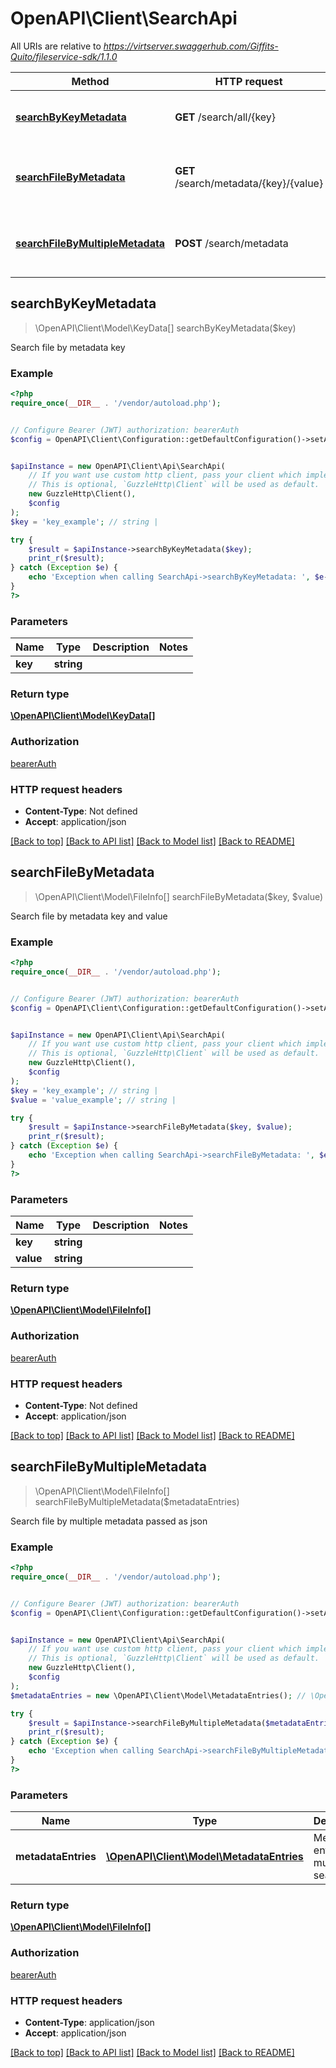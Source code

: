 # OpenAPI\Client\SearchApi

All URIs are relative to *https://virtserver.swaggerhub.com/Giffits-Quito/fileservice-sdk/1.1.0*

Method | HTTP request | Description
------------- | ------------- | -------------
[**searchByKeyMetadata**](SearchApi.md#searchByKeyMetadata) | **GET** /search/all/{key} | Search file by metadata key
[**searchFileByMetadata**](SearchApi.md#searchFileByMetadata) | **GET** /search/metadata/{key}/{value} | Search file by metadata key and value
[**searchFileByMultipleMetadata**](SearchApi.md#searchFileByMultipleMetadata) | **POST** /search/metadata | Search file by multiple metadata passed as json



## searchByKeyMetadata

> \OpenAPI\Client\Model\KeyData[] searchByKeyMetadata($key)

Search file by metadata key

### Example

```php
<?php
require_once(__DIR__ . '/vendor/autoload.php');


// Configure Bearer (JWT) authorization: bearerAuth
$config = OpenAPI\Client\Configuration::getDefaultConfiguration()->setAccessToken('YOUR_ACCESS_TOKEN');


$apiInstance = new OpenAPI\Client\Api\SearchApi(
    // If you want use custom http client, pass your client which implements `GuzzleHttp\ClientInterface`.
    // This is optional, `GuzzleHttp\Client` will be used as default.
    new GuzzleHttp\Client(),
    $config
);
$key = 'key_example'; // string | 

try {
    $result = $apiInstance->searchByKeyMetadata($key);
    print_r($result);
} catch (Exception $e) {
    echo 'Exception when calling SearchApi->searchByKeyMetadata: ', $e->getMessage(), PHP_EOL;
}
?>
```

### Parameters


Name | Type | Description  | Notes
------------- | ------------- | ------------- | -------------
 **key** | **string**|  |

### Return type

[**\OpenAPI\Client\Model\KeyData[]**](../Model/KeyData.md)

### Authorization

[bearerAuth](../../README.md#bearerAuth)

### HTTP request headers

- **Content-Type**: Not defined
- **Accept**: application/json

[[Back to top]](#) [[Back to API list]](../../README.md#documentation-for-api-endpoints)
[[Back to Model list]](../../README.md#documentation-for-models)
[[Back to README]](../../README.md)


## searchFileByMetadata

> \OpenAPI\Client\Model\FileInfo[] searchFileByMetadata($key, $value)

Search file by metadata key and value

### Example

```php
<?php
require_once(__DIR__ . '/vendor/autoload.php');


// Configure Bearer (JWT) authorization: bearerAuth
$config = OpenAPI\Client\Configuration::getDefaultConfiguration()->setAccessToken('YOUR_ACCESS_TOKEN');


$apiInstance = new OpenAPI\Client\Api\SearchApi(
    // If you want use custom http client, pass your client which implements `GuzzleHttp\ClientInterface`.
    // This is optional, `GuzzleHttp\Client` will be used as default.
    new GuzzleHttp\Client(),
    $config
);
$key = 'key_example'; // string | 
$value = 'value_example'; // string | 

try {
    $result = $apiInstance->searchFileByMetadata($key, $value);
    print_r($result);
} catch (Exception $e) {
    echo 'Exception when calling SearchApi->searchFileByMetadata: ', $e->getMessage(), PHP_EOL;
}
?>
```

### Parameters


Name | Type | Description  | Notes
------------- | ------------- | ------------- | -------------
 **key** | **string**|  |
 **value** | **string**|  |

### Return type

[**\OpenAPI\Client\Model\FileInfo[]**](../Model/FileInfo.md)

### Authorization

[bearerAuth](../../README.md#bearerAuth)

### HTTP request headers

- **Content-Type**: Not defined
- **Accept**: application/json

[[Back to top]](#) [[Back to API list]](../../README.md#documentation-for-api-endpoints)
[[Back to Model list]](../../README.md#documentation-for-models)
[[Back to README]](../../README.md)


## searchFileByMultipleMetadata

> \OpenAPI\Client\Model\FileInfo[] searchFileByMultipleMetadata($metadataEntries)

Search file by multiple metadata passed as json

### Example

```php
<?php
require_once(__DIR__ . '/vendor/autoload.php');


// Configure Bearer (JWT) authorization: bearerAuth
$config = OpenAPI\Client\Configuration::getDefaultConfiguration()->setAccessToken('YOUR_ACCESS_TOKEN');


$apiInstance = new OpenAPI\Client\Api\SearchApi(
    // If you want use custom http client, pass your client which implements `GuzzleHttp\ClientInterface`.
    // This is optional, `GuzzleHttp\Client` will be used as default.
    new GuzzleHttp\Client(),
    $config
);
$metadataEntries = new \OpenAPI\Client\Model\MetadataEntries(); // \OpenAPI\Client\Model\MetadataEntries | Metadata entries for multi search

try {
    $result = $apiInstance->searchFileByMultipleMetadata($metadataEntries);
    print_r($result);
} catch (Exception $e) {
    echo 'Exception when calling SearchApi->searchFileByMultipleMetadata: ', $e->getMessage(), PHP_EOL;
}
?>
```

### Parameters


Name | Type | Description  | Notes
------------- | ------------- | ------------- | -------------
 **metadataEntries** | [**\OpenAPI\Client\Model\MetadataEntries**](../Model/MetadataEntries.md)| Metadata entries for multi search | [optional]

### Return type

[**\OpenAPI\Client\Model\FileInfo[]**](../Model/FileInfo.md)

### Authorization

[bearerAuth](../../README.md#bearerAuth)

### HTTP request headers

- **Content-Type**: application/json
- **Accept**: application/json

[[Back to top]](#) [[Back to API list]](../../README.md#documentation-for-api-endpoints)
[[Back to Model list]](../../README.md#documentation-for-models)
[[Back to README]](../../README.md)

